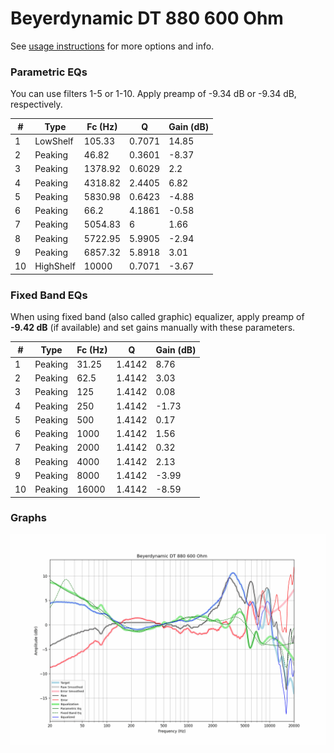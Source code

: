 # Beyerdynamic DT 880 600 Ohm
See [usage instructions](https://github.com/jaakkopasanen/AutoEq#usage) for more options and info.

### Parametric EQs
You can use filters 1-5 or 1-10. Apply preamp of -9.34 dB or -9.34 dB, respectively.

|   # | Type      |   Fc (Hz) |      Q |   Gain (dB) |
|-----|-----------|-----------|--------|-------------|
|   1 | LowShelf  |    105.33 | 0.7071 |       14.85 |
|   2 | Peaking   |     46.82 | 0.3601 |       -8.37 |
|   3 | Peaking   |   1378.92 | 0.6029 |        2.2  |
|   4 | Peaking   |   4318.82 | 2.4405 |        6.82 |
|   5 | Peaking   |   5830.98 | 0.6423 |       -4.88 |
|   6 | Peaking   |     66.2  | 4.1861 |       -0.58 |
|   7 | Peaking   |   5054.83 | 6      |        1.66 |
|   8 | Peaking   |   5722.95 | 5.9905 |       -2.94 |
|   9 | Peaking   |   6857.32 | 5.8918 |        3.01 |
|  10 | HighShelf |  10000    | 0.7071 |       -3.67 |

### Fixed Band EQs
When using fixed band (also called graphic) equalizer, apply preamp of **-9.42 dB** (if available) and set gains manually with these parameters.

|   # | Type    |   Fc (Hz) |      Q |   Gain (dB) |
|-----|---------|-----------|--------|-------------|
|   1 | Peaking |     31.25 | 1.4142 |        8.76 |
|   2 | Peaking |     62.5  | 1.4142 |        3.03 |
|   3 | Peaking |    125    | 1.4142 |        0.08 |
|   4 | Peaking |    250    | 1.4142 |       -1.73 |
|   5 | Peaking |    500    | 1.4142 |        0.17 |
|   6 | Peaking |   1000    | 1.4142 |        1.56 |
|   7 | Peaking |   2000    | 1.4142 |        0.32 |
|   8 | Peaking |   4000    | 1.4142 |        2.13 |
|   9 | Peaking |   8000    | 1.4142 |       -3.99 |
|  10 | Peaking |  16000    | 1.4142 |       -8.59 |

### Graphs
![](./Beyerdynamic%20DT%20880%20600%20Ohm.png)
